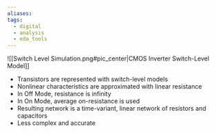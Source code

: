 ```yaml
---
aliases: 
tags:
  - digital
  - analysis
  - eda_tools
---
```

![[Switch Level Simulation.png#pic_center|CMOS Inverter Switch-Level Model]]

- Transistors are represented with switch-level models
- Nonlinear characteristics are approximated with linear resistance
- In Off Mode, resistance is infinity
- In On Mode, average on-resistance is used
- Resulting network is a time-variant, linear network of resistors and capacitors
- Less complex and accurate
